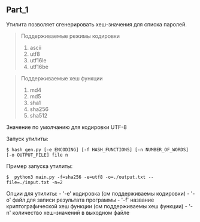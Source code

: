 ## Part_1

Утилита позволяет сгенерировать хеш-значения для списка паролей.

> Поддерживаемые режимы кодировки 
> 1. ascii
> 2. utf8
> 3. utf16le
> 4. utf16be

> Поддерживаемые хеш функции
> 1. md4
> 2. md5
> 3. sha1
> 4. sha256
> 5. sha512

Значение по умолчанию для кодировки UTF-8

Запуск утилиты:
```shell
$ hash_gen.py [-e ENCODING] [-f HASH_FUNCTIONS] [-n NUMBER_OF_WORDS] [-o OUTPUT_FILE] file n
```

Пример запуска утилиты:
```shell
$  python3 main.py -f=sha256 -e=utf8 -o=./output.txt --file=./input.txt -n=2
```
Опции для утилиты:
    - '-e' кодировка (см поддерживаемы кодировки) 
    - '-o' файл для записи результата программы 
    - '-f' название криптографической хеш функции (см поддерживаемы хеш функции) 
    - '-n' количество хеш-значений в выходном файле